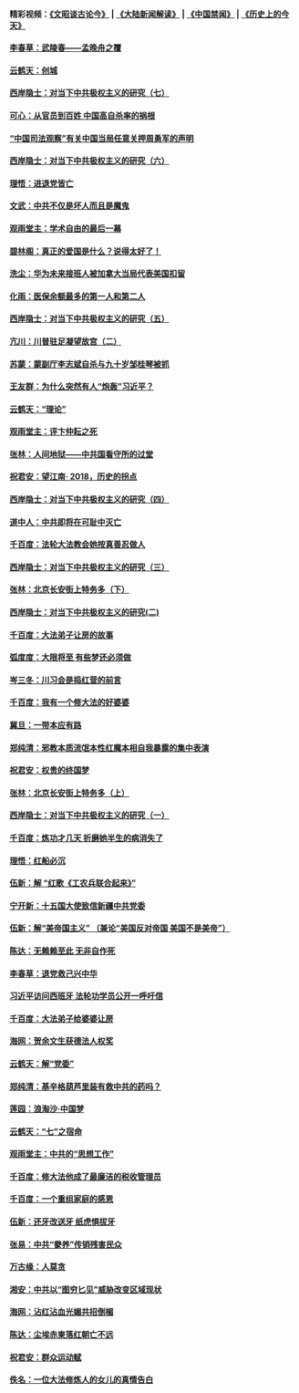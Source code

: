 #### 精彩视频：[《文昭谈古论今》](https://github.com/gfw-breaker/wenzhao/blob/master/README.md?t=12120931) | [《大陆新闻解读》](https://github.com/gfw-breaker/ntdtv-comedy/blob/master/README.md?t=12120931) | [《中国禁闻》](https://github.com/gfw-breaker/ntdtv-news/blob/master/README.md?t=12120931) | [《历史上的今天》](https://github.com/gfw-breaker/today-in-history/blob/master/README.md?t=12120931) 

#### [李春草：武陵春——孟晚舟之覆](../pages/nsc993/n10904804.md?t=12120931) 

#### [云鹤天：创城](../pages/nsc993/n10904572.md?t=12120931) 

#### [西岸隐士：对当下中共极权主义的研究（七）](../pages/nsc993/n10894592.md?t=12120931) 

#### [可心：从官员到百姓 中国高自杀率的祸根](../pages/nsc993/n10899801.md?t=12120931) 

#### [“中国司法观察”有关中国当局任意关押周勇军的声明](../pages/nsc993/n10899323.md?t=12120931) 

#### [西岸隐士：对当下中共极权主义的研究（六）](../pages/nsc993/n10894563.md?t=12120931) 

#### [理悟：进退党皆亡](../pages/nsc993/n10896617.md?t=12120931) 

#### [文武：中共不仅是坏人而且是魔鬼](../pages/nsc993/n10896590.md?t=12120931) 

#### [观雨堂主：学术自由的最后一幕](../pages/nsc993/n10896282.md?t=12120931) 

#### [碧林阁：真正的爱国是什么？说得太好了！](../pages/nsc993/n10896196.md?t=12120931) 

#### [洗尘：华为未来接班人被加拿大当局代表美国扣留](../pages/nsc993/n10896171.md?t=12120931) 

#### [化雨：医保余额最多的第一人和第二人](../pages/nsc993/n10894411.md?t=12120931) 

#### [西岸隐士：对当下中共极权主义的研究（五）](../pages/nsc993/n10894095.md?t=12120931) 

#### [亢川：川普驻足凝望故宫（二）](../pages/nsc993/n10893924.md?t=12120931) 

#### [苏蒙：蒙副厅李志斌自杀与九十岁邹桂琴被抓](../pages/nsc993/n10893359.md?t=12120931) 

#### [王友群：为什么突然有人“炮轰”习近平？](../pages/nsc993/n10892978.md?t=12120931) 

#### [云鹤天：“理论”](../pages/nsc993/n10893043.md?t=12120931) 

#### [观雨堂主：评卞仲耘之死](../pages/nsc993/n10891901.md?t=12120931) 

#### [张林：人间地狱——中共国看守所的过堂](../pages/nsc993/n10891002.md?t=12120931) 

#### [祝君安：望江南‧ 2018，历史的拐点](../pages/nsc993/n10889460.md?t=12120931) 

#### [西岸隐士：对当下中共极权主义的研究（四）](../pages/nsc993/n10887490.md?t=12120931) 

#### [道中人：中共即将在可耻中灭亡](../pages/nsc993/n10887956.md?t=12120931) 

#### [千百度：法轮大法教会她按真善忍做人](../pages/nsc993/n10887637.md?t=12120931) 

#### [西岸隐士：对当下中共极权主义的研究（三）](../pages/nsc993/n10882983.md?t=12120931) 

#### [张林：北京长安街上特务多（下）](../pages/nsc993/n10884987.md?t=12120931) 

#### [西岸隐士：对当下中共极权主义的研究(二)](../pages/nsc993/n10878756.md?t=12120931) 

#### [千百度：大法弟子让房的故事](../pages/nsc993/n10883156.md?t=12120931) 

#### [弧度度：大限将至 有些梦还必须做](../pages/nsc993/n10882718.md?t=12120931) 

#### [岑三冬：川习会是捣红营的前言](../pages/nsc993/n10881767.md?t=12120931) 

#### [千百度：我有一个修大法的好婆婆](../pages/nsc993/n10880660.md?t=12120931) 

#### [冀旦：一带本应有路](../pages/nsc993/n10880340.md?t=12120931) 

#### [郑纯清：邪教本质流氓本性红魔本相自我暴露的集中表演](../pages/nsc993/n10880329.md?t=12120931) 

#### [祝君安：权贵的终国梦](../pages/nsc993/n10880242.md?t=12120931) 

#### [张林：北京长安街上特务多（上）](../pages/nsc993/n10880009.md?t=12120931) 

#### [西岸隐士：对当下中共极权主义的研究（一）](../pages/nsc993/n10878740.md?t=12120931) 

#### [千百度：炼功才几天 折磨她半生的病消失了](../pages/nsc993/n10878447.md?t=12120931) 

#### [理悟：红船必沉](../pages/nsc993/n10877545.md?t=12120931) 

#### [伍新：解 “红歌《工农兵联合起来》”](../pages/nsc993/n10876264.md?t=12120931) 

#### [宁开新：十五国大使致信新疆中共党委](../pages/nsc993/n10876212.md?t=12120931) 

#### [伍新：解“美帝国主义” （兼论“美国反对帝国 美国不是美帝”）](../pages/nsc993/n10874688.md?t=12120931) 

#### [陈达：无赖赖至此 无非自作死](../pages/nsc993/n10874640.md?t=12120931) 

#### [李春草：退党救己兴中华](../pages/nsc993/n10874600.md?t=12120931) 

#### [习近平访问西班牙 法轮功学员公开一呼吁信](../pages/nsc993/n10873818.md?t=12120931) 

#### [千百度：大法弟子给婆婆让房](../pages/nsc993/n10870567.md?t=12120931) 

#### [海网：贺余文生获德法人权奖](../pages/nsc993/n10869990.md?t=12120931) 

#### [云鹤天：解“党委”](../pages/nsc993/n10869977.md?t=12120931) 

#### [郑纯清：基辛格葫芦里装有救中共的药吗？](../pages/nsc993/n10868192.md?t=12120931) 

#### [莲园：浪淘沙‧中国梦](../pages/nsc993/n10868184.md?t=12120931) 

#### [云鹤天：“七”之宿命](../pages/nsc993/n10868163.md?t=12120931) 

#### [观雨堂主：中共的“思想工作”](../pages/nsc993/n10868076.md?t=12120931) 

#### [千百度：修大法他成了最廉洁的税收管理员](../pages/nsc993/n10867964.md?t=12120931) 

#### [千百度：一个重组家庭的感恩](../pages/nsc993/n10865204.md?t=12120931) 

#### [伍新：还牙改送牙 纸虎惧拔牙](../pages/nsc993/n10863679.md?t=12120931) 

#### [张易：中共“豢养”传销残害民众](../pages/nsc993/n10864740.md?t=12120931) 

#### [万古缘：人莫贪](../pages/nsc993/n10863667.md?t=12120931) 

#### [湘安：中共以“图穷匕见”威胁改变区域现状](../pages/nsc993/n10864609.md?t=12120931) 

#### [海网：沾红沾血光媚共招倒楣](../pages/nsc993/n10863591.md?t=12120931) 

#### [陈达：尘埃赤柬落红朝亡不远](../pages/nsc993/n10863562.md?t=12120931) 

#### [祝君安：群众运动赋](../pages/nsc993/n10863448.md?t=12120931) 

#### [佚名：一位大法修炼人的女儿的真情告白](../pages/nsc993/n10861395.md?t=12120931) 

